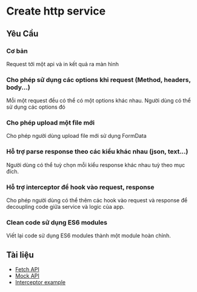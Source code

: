 # Create http service

## Yêu Cầu
### Cơ bản
Request tới một api và in kết quả ra màn hình

### Cho phép sử dụng các options khi request (Method, headers, body...)
Mỗi một request đều có thể có một options khác nhau. Người dùng có thể sử dụng các options đó

### Cho phép upload một file mới
Cho phép người dùng upload file mới sử dụng FormData

### Hỗ trợ parse response theo các kiểu khác nhau (json, text...)
Người dùng có thể tuỳ chọn mỗi kiểu response khác nhau tuỳ theo mục đích.

### Hỗ trợ interceptor để hook vào request, response
Cho phép người dùng có thể thêm các hook vào request và response để decoupling code giữa service và logic của app.

### Clean code sử dụng ES6 modules
Viết lại code sử dụng ES6 modules thành một module hoàn chỉnh.


## Tài liệu
- [Fetch API](https://developer.mozilla.org/en-US/docs/Web/API/Fetch_API/Using_Fetch)
- [Mock API](https://jsonplaceholder.typicode.com/)
- [Interceptor example](https://github.com/axios/axios#interceptors)

